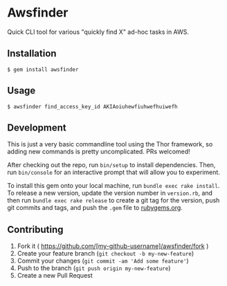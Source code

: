 # Awsfinder

Quick CLI tool for various "quickly find X" ad-hoc tasks in AWS.

## Installation

    $ gem install awsfinder

## Usage

    $ awsfinder find_access_key_id AKIAoiuhewfiuhwefhuiwefh

## Development

This is just a very basic commandline tool using the Thor framework, so adding new commands is pretty uncomplicated. PRs welcomed!

After checking out the repo, run `bin/setup` to install dependencies. Then, run `bin/console` for an interactive prompt that will allow you to experiment.

To install this gem onto your local machine, run `bundle exec rake install`. To release a new version, update the version number in `version.rb`, and then run `bundle exec rake release` to create a git tag for the version, push git commits and tags, and push the `.gem` file to [rubygems.org](https://rubygems.org).

## Contributing

1. Fork it ( https://github.com/[my-github-username]/awsfinder/fork )
2. Create your feature branch (`git checkout -b my-new-feature`)
3. Commit your changes (`git commit -am 'Add some feature'`)
4. Push to the branch (`git push origin my-new-feature`)
5. Create a new Pull Request
